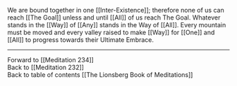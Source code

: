 We are bound together in one [[Inter-Existence]]; therefore none of us can reach [[The Goal]] unless and until [[All]] of us reach The Goal. Whatever stands in the [[Way]] of [[Any]] stands in the Way of [[All]]. Every mountain must be moved and every valley raised to make [[Way]] for [[One]] and [[All]] to progress towards their Ultimate Embrace. 

___

Forward to [[Meditation 234]]  
Back to [[Meditation 232]]  
Back to table of contents [[The Lionsberg Book of Meditations]]  
